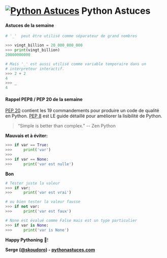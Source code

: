 <!--title -->
# [![Python Astuces](https://pythonastuces.com/images/python-logo.jpeg)](https://pythonastuces.com) Python Astuces

#### Astuces de la semaine

```python
# '_'  peut être utilisé comme séparateur de grand nombres

>>> vingt_billion = 20_000_000_000
>>> print(vingt_billion)
20000000000

# Mais '_' est aussi utilisé comme variable temporaire dans un
# interpreteur interactif.
>>> 2 + 2
4
>>> _
4
```

#### Rappel PEP8 / PEP 20 de la semaine

[PEP 20](https://www.python.org/dev/peps/pep-0020/) contient les 19 commandements pour produire un code de qualité en Python. [PEP 8](https://www.python.org/dev/peps/pep-0008/) est LE guide détaillé pour améliorer la lisibilité de Python.


> “Simple is better than complex.” -- Zen Python

**Mauvais et à éviter:**

```python
>>> if var == True:
>>>     print('var')
>>>
>>> if var == None:
>>>     print('var est nulle')
```

**Bon**

```python
# Tester juste la valeur
>>> if var:
>>>     print('var est vrai')

# ou bien tester la valeur fausse
>>> if not var:
>>>     print('var est faux')

# None est évalué comme False mais est un type particulier
>>> if var is None:
>>>     print('var is None')
```
**Happy Pythoning** 🐍!

**Serge ([@skoudoro](https://twitter.com/skoudoro)) - [pythonastuces.com](https://pythonastuces.com)**
